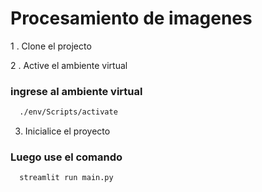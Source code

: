# Procesamiento de imagenes 

1 . Clone el projecto

2 . Active el ambiente virtual

### ingrese al ambiente virtual
```bash
  ./env/Scripts/activate
```

3. Inicialice el proyecto
### Luego use el comando 

```bash
  streamlit run main.py
```
